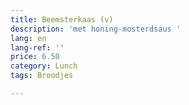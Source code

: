 ```yaml
---
title: Beemsterkaas (v)
description: 'met honing-mosterdsaus '
lang: en
lang-ref: ''
price: 6.50
category: Lunch
tags: Broodjes

---
```

